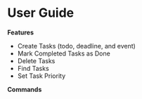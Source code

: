 # User Guide

**Features**
 
* Create Tasks (todo, deadline, and event)
* Mark Completed Tasks as Done
* Delete Tasks
* Find Tasks
* Set Task Priority

**Commands**
